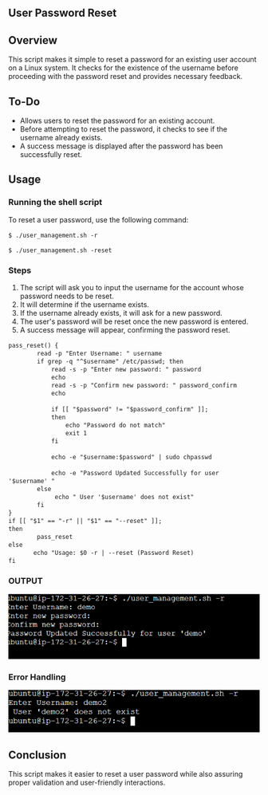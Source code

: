 ## User Password Reset
## Overview
This script makes it simple to reset a password for an existing user account on a Linux system. It checks for the existence of the username before proceeding with the password reset and provides necessary feedback.

## To-Do
- Allows users to reset the password for an existing account.
- Before attempting to reset the password, it checks to see if the username already exists.
- A success message is displayed after the password has been successfully reset.

## Usage
### Running the shell script

To reset a user password, use the following command:
```
$ ./user_management.sh -r
```
```
$ ./user_management.sh -reset
```
### Steps
1. The script will ask you to input the username for the account whose password needs to be reset.
2. It will determine if the username exists.
3. If the username already exists, it will ask for a new password.
4. The user's password will be reset once the new password is entered.
5. A success message will appear, confirming the password reset.
```
pass_reset() {
        read -p "Enter Username: " username
        if grep -q "^$username" /etc/passwd; then
            read -s -p "Enter new password: " password
            echo
            read -s -p "Confirm new password: " password_confirm
            echo

            if [[ "$password" != "$password_confirm" ]];
            then
                echo "Password do not match"
                exit 1
            fi

            echo -e "$username:$password" | sudo chpasswd

            echo -e "Password Updated Successfully for user '$username' "
        else
             echo " User '$username' does not exist"
        fi
}
if [[ "$1" == "-r" || "$1" == "--reset" ]];
then
        pass_reset
else
       echo "Usage: $0 -r | --reset (Password Reset)
fi 
```
### OUTPUT
![Image](screenshots/password_reset.png)

### Error Handling
![Image](screenshots/user_exist_r.png)

## Conclusion
This script makes it easier to reset a user password while also assuring proper validation and user-friendly interactions.